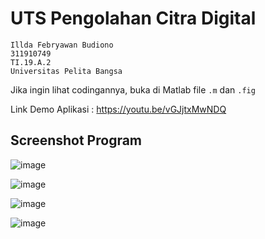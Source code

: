 # UTS Pengolahan Citra Digital

```
Illda Febryawan Budiono
311910749
TI.19.A.2
Universitas Pelita Bangsa
```

Jika ingin lihat codingannya, buka di Matlab file `.m` dan `.fig`

Link Demo  Aplikasi : https://youtu.be/vGJjtxMwNDQ

## Screenshot Program

![image](https://user-images.githubusercontent.com/85242560/126855662-c797138c-ac25-49fe-abff-138b4e0147ff.png)

![image](https://user-images.githubusercontent.com/85242560/126855703-5cf0e963-ff43-42b9-8081-9544fcfa64a8.png)

![image](https://user-images.githubusercontent.com/85242560/126855712-0b446b7b-0e25-499e-9500-be9500d25379.png)

![image](https://user-images.githubusercontent.com/85242560/126855722-23faa47f-3774-4ccd-ba64-a7e09cc55a31.png)
